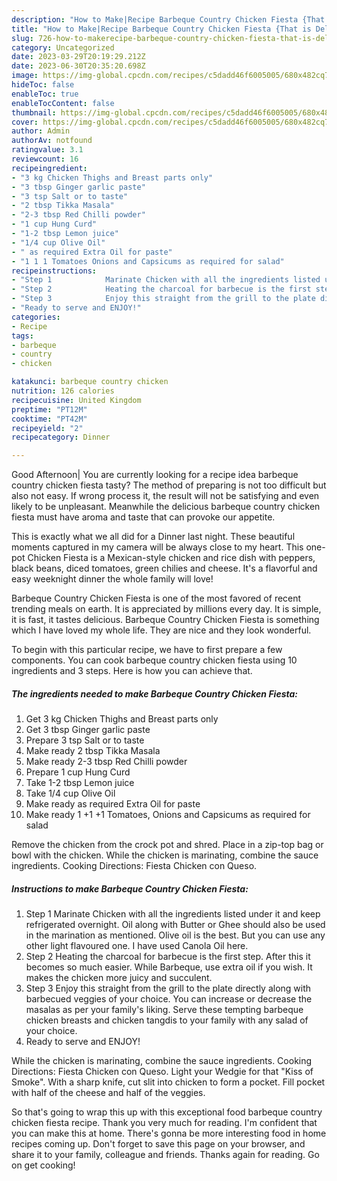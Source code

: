 ```yaml
---
description: "How to Make|Recipe Barbeque Country Chicken Fiesta {That is Delicious"
title: "How to Make|Recipe Barbeque Country Chicken Fiesta {That is Delicious"
slug: 726-how-to-makerecipe-barbeque-country-chicken-fiesta-that-is-delicious
category: Uncategorized
date: 2023-03-29T20:19:29.212Z
date: 2023-06-30T20:35:20.698Z
image: https://img-global.cpcdn.com/recipes/c5dadd46f6005005/680x482cq70/barbeque-country-chicken-fiesta-recipe-main-photo.jpg
hideToc: false
enableToc: true
enableTocContent: false
thumbnail: https://img-global.cpcdn.com/recipes/c5dadd46f6005005/680x482cq70/barbeque-country-chicken-fiesta-recipe-main-photo.jpg
cover: https://img-global.cpcdn.com/recipes/c5dadd46f6005005/680x482cq70/barbeque-country-chicken-fiesta-recipe-main-photo.jpg
author: Admin
authorAv: notfound
ratingvalue: 3.1
reviewcount: 16
recipeingredient:
- "3 kg Chicken Thighs and Breast parts only"
- "3 tbsp Ginger garlic paste"
- "3 tsp Salt or to taste"
- "2 tbsp Tikka Masala"
- "2-3 tbsp Red Chilli powder"
- "1 cup Hung Curd"
- "1-2 tbsp Lemon juice"
- "1/4 cup Olive Oil"
- " as required Extra Oil for paste"
- "1 1 1 Tomatoes Onions and Capsicums as required for salad"
recipeinstructions:
- "Step 1            Marinate Chicken with all the ingredients listed under it and keep refrigerated overnight. Oil along with Butter or Ghee should also be used in the marination as mentioned. Olive oil is the best. But you can use any other light flavoured one. I have used Canola Oil here."
- "Step 2            Heating the charcoal for barbecue is the first step. After this it becomes so much easier. While Barbeque, use extra oil if you wish. It makes the chicken more juicy and succulent."
- "Step 3            Enjoy this straight from the grill to the plate directly along with barbecued veggies of your choice. You can increase or decrease the masalas as per your family&#39;s liking. Serve these tempting barbeque chicken breasts and chicken tangdis to your family with any salad of your choice."
- "Ready to serve and ENJOY!"
categories:
- Recipe
tags:
- barbeque
- country
- chicken

katakunci: barbeque country chicken 
nutrition: 126 calories
recipecuisine: United Kingdom
preptime: "PT12M"
cooktime: "PT42M"
recipeyield: "2"
recipecategory: Dinner

---
```



Good Afternoon| You are currently looking for a recipe idea barbeque country chicken fiesta tasty? The method of preparing is not too difficult but also not easy. If wrong process it, the result will not be satisfying and even likely to be unpleasant. Meanwhile the delicious barbeque country chicken fiesta must have aroma and taste that can provoke our appetite.





This is exactly what we all did for a Dinner last night. These beautiful moments captured in my camera will be always close to my heart. This one-pot Chicken Fiesta is a Mexican-style chicken and rice dish with peppers, black beans, diced tomatoes, green chilies and cheese. It&#39;s a flavorful and easy weeknight dinner the whole family will love!

Barbeque Country Chicken Fiesta is one of the most favored of recent trending meals on earth. It is appreciated by millions every day. It is simple, it is fast, it tastes delicious. Barbeque Country Chicken Fiesta is something which I have loved my whole life. They are nice and they look wonderful.


To begin with this particular recipe, we have to first prepare a few components. You can cook barbeque country chicken fiesta using 10 ingredients and 3 steps. Here is how you can achieve that.

<!--inarticleads1-->

##### The ingredients needed to make Barbeque Country Chicken Fiesta:

1. Get 3 kg Chicken Thighs and Breast parts only
1. Get 3 tbsp Ginger garlic paste
1. Prepare 3 tsp Salt or to taste
1. Make ready 2 tbsp Tikka Masala
1. Make ready 2-3 tbsp Red Chilli powder
1. Prepare 1 cup Hung Curd
1. Take 1-2 tbsp Lemon juice
1. Take 1/4 cup Olive Oil
1. Make ready  as required Extra Oil for paste
1. Make ready 1 +1 +1 Tomatoes, Onions and Capsicums as required for salad


Remove the chicken from the crock pot and shred. Place in a zip-top bag or bowl with the chicken. While the chicken is marinating, combine the sauce ingredients. Cooking Directions: Fiesta Chicken con Queso. 

<!--inarticleads2-->

##### Instructions to make Barbeque Country Chicken Fiesta:

1. Step 1            Marinate Chicken with all the ingredients listed under it and keep refrigerated overnight. Oil along with Butter or Ghee should also be used in the marination as mentioned. Olive oil is the best. But you can use any other light flavoured one. I have used Canola Oil here.
1. Step 2            Heating the charcoal for barbecue is the first step. After this it becomes so much easier. While Barbeque, use extra oil if you wish. It makes the chicken more juicy and succulent.
1. Step 3            Enjoy this straight from the grill to the plate directly along with barbecued veggies of your choice. You can increase or decrease the masalas as per your family&#39;s liking. Serve these tempting barbeque chicken breasts and chicken tangdis to your family with any salad of your choice.
1. Ready to serve and ENJOY!

While the chicken is marinating, combine the sauce ingredients. Cooking Directions: Fiesta Chicken con Queso. Light your Wedgie for that &#34;Kiss of Smoke&#34;. With a sharp knife, cut slit into chicken to form a pocket. Fill pocket with half of the cheese and half of the veggies. 

So that's going to wrap this up with this exceptional food barbeque country chicken fiesta recipe. Thank you very much for reading. I'm confident that you can make this at home. There's gonna be more interesting food in home recipes coming up. Don't forget to save this page on your browser, and share it to your family, colleague and friends. Thanks again for reading. Go on get cooking!
